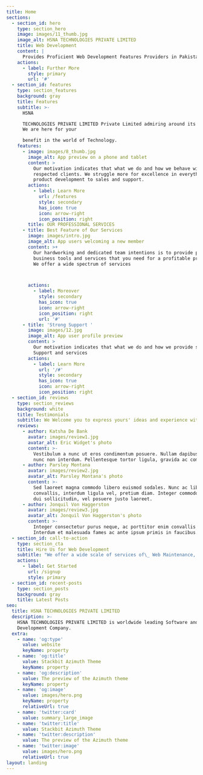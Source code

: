```yaml
---
title: Home
sections:
  - section_id: hero
    type: section_hero
    image: images/11_thumb.jpg
    image_alt: HSNA TECHNOLOGIES PRIVATE LIMITED
    title: Web Development
    content: |
      Provides Proficient Web Development Features Providers in Pakistan
    actions:
      - label: Further More
        style: primary
        url: '#'
  - section_id: features
    type: section_features
    background: gray
    title: Features
    subtitle: >-
      HSNA

      TECHNOLOGIES PRIVATE LIMITED Private Limited admiring around its produces.
      We are here for your

      benefit in the world of Technology.
    features:
      - image: images/8_thumb.jpg
        image_alt: App preview on a phone and tablet
        content: >
          Our motivation indicates that what we do and how we behave with our
          respected clients. We struggle more for excellence in everything from
          product development to sales and support. 
        actions:
          - label: Learn More
            url: /features
            style: secondary
            has_icon: true
            icon: arrow-right
            icon_position: right
        title: OUR PROFESSIONAL SERVICES
      - title: Best Feature of Our Services
        image: images/intro.jpg
        image_alt: App users welcoming a new member
        content: >+
          Our hardworking and dedicated team intentions is to provide powerful
          business tools and services that you need for a profitable presence.
          We offer a wide spectrum of services



        actions:
          - label: Moreover
            style: secondary
            has_icon: true
            icon: arrow-right
            icon_position: right
            url: '#'
      - title: 'Strong Support '
        image: images/12.jpg
        image_alt: App user profile preview
        content: >
          Our motivation indicates that what we do and how we provide strong
          Support and services
        actions:
          - label: Learn More
            url: '/#'
            style: secondary
            has_icon: true
            icon: arrow-right
            icon_position: right
  - section_id: reviews
    type: section_reviews
    background: white
    title: Testimonials
    subtitle: We Welcome you to express yours' ideas and experience with us.
    reviews:
      - author: Katsha De Bank
        avatar: images/review1.jpg
        avatar_alt: Eric Widget's photo
        content: >-
          Vestibulum a nunc ut eros condimentum posuere. Nullam dapibus quis
          nunc non interdum. Pellentesque tortor ligula, gravida ac commodo eu.
      - author: Parsley Montana
        avatar: images/review2.jpg
        avatar_alt: Parsley Montana's photo
        content: >-
          Sed laoreet magna commodo libero euismod sodales. Nunc ac libero
          convallis, interdum ligula vel, pretium diam. Integer commodo sem at
          dui sollicitudin, vel posuere justo laoreet.
      - author: Jonquil Von Haggerston
        avatar: images/review3.jpg
        avatar_alt: Jonquil Von Haggerston's photo
        content: >-
          Integer consectetur purus neque, ac porttitor enim convallis vitae.
          Interdum et malesuada fames ac ante ipsum primis in faucibus.
  - section_id: call-to-action
    type: section_cta
    title: Hire Us for Web Development
    subtitle: "We offer a wide scale of services of\_ Web Maintenance, E-commerce web\nApplications Development and Mobile Applications Development"
    actions:
      - label: Get Started
        url: /signup
        style: primary
  - section_id: recent-posts
    type: section_posts
    background: gray
    title: Latest Posts
seo:
  title: HSNA TECHNOLOGIES PRIVATE LIMITED
  description: >-
    HSNA TECHNOLOGIES PRIVATE LIMITED is worldwide leading Software and Web
    Development Company.
  extra:
    - name: 'og:type'
      value: website
      keyName: property
    - name: 'og:title'
      value: Stackbit Azimuth Theme
      keyName: property
    - name: 'og:description'
      value: The preview of the Azimuth theme
      keyName: property
    - name: 'og:image'
      value: images/hero.png
      keyName: property
      relativeUrl: true
    - name: 'twitter:card'
      value: summary_large_image
    - name: 'twitter:title'
      value: Stackbit Azimuth Theme
    - name: 'twitter:description'
      value: The preview of the Azimuth theme
    - name: 'twitter:image'
      value: images/hero.png
      relativeUrl: true
layout: landing
---
```

